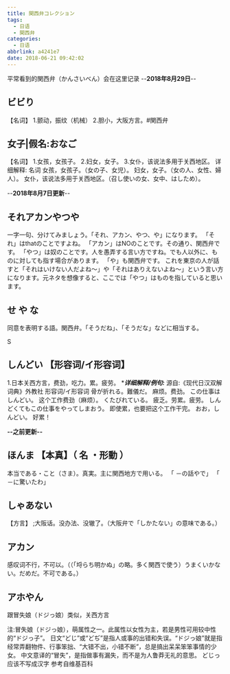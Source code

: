 ```yaml
---
title: 関西弁コレクション
tags:
  - 日语
  - 関西弁
categories:
  - 日语
abbrlink: a4241e7
date: 2018-06-21 09:42:02
---
```


平常看到的関西弁（かんさいべん）会在这里记录
--**2018年8月29日**--
## ビビり
【名词】
1.颤动，振纹（机械）
2.胆小，大阪方言。#関西弁

## 女子|假名:おなご
【名词】
1.女孩，女孩子。
2.妇女，女子。
3.女仆，该说法多用于关西地区。
详细解释:
名词
女孩，女孩子。（女の子、女児）。
妇女，女子。（女の人、女性、婦人）。
女仆，该说法多用于关西地区。（召し使いの女、女中、はしため）。

--**2018年8月7日更新**--

## それアカンやつや
一字一句、分けてみましょう。「それ、アカン、やつ、や」になります。
「それ」はthatのことですよね。
「アカン」はNOのことです。その通り、関西弁です。
「やつ」は奴のことです。人を愚弄する言い方ですね。でも人以外に、ものに対しても指す場合があります。
「や」も関西弁です。
これを東京の人が話すと「それはいけない人だよね～」や「それはありえないよね～」という言い方になります。元ネタを想像すると、ここでは「やつ」はものを指していると思います。

## せ や な 
同意を表明する語。関西弁。「そうだね」、「そうだな」などに相当する。
<!--more-->S
## しんどい 【形容词/イ形容词】
1.日本关西方言，费劲，吃力。累。疲劳。
************详细解释/例句:***********
源自:《现代日汉双解词典》外教社
形容词/イ形容词
骨が折れる。難儀だ。
麻烦。费劲。
この仕事はしんどい。
这个工作费劲（麻烦）。
くたびれている。
疲乏。劳累。疲劳。
しんどくてもこの仕事をやってしまおう。
即使累，也要把这个工作干完。
おお，しんどい。
好累！

**--之前更新--**
## ほんま 【本真】（ 名 ・形動 ）
本当である・こと（さま）。真実。主に関西地方で用いる。 「 －の話やで」 「 －に驚いたわ」

## しゃあない
【方言】 ;大阪话。没办法、没辙了。（大阪弁で「しかたない」の意味である。）

## アカン
感叹词不行，不可以。（（「埒らち明かぬ」の略。多く関西で使う）うまくいかない。だめだ。不可である。）

## アホやん 
跟冒失娘（ドジっ娘）类似，关西方言

注:冒失娘（ドジっ娘），萌属性之一。此属性以女性为主，若是男性可用较中性的“ドジっ子”。
日文“どじ”或“どぢ”是指人或事的出错和失误。“ドジっ娘”就是指经常弄翻物件、行事笨拙、“大错不出，小错不断”，总是搞出呆呆笨笨事情的少女。
中文意译的“冒失”，是指做事有漏失，而不是为人鲁莽无礼的意思。
どじっ应该不写成汉字
参考自维基百科
